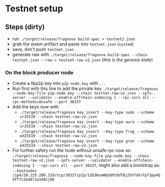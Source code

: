 # Testnet setup

## Steps (dirty)

* run `./target/release/fragnova build-spec > testnet2.json`
* grab the wasm artifact and paste into `testnet.json` (`system`)
* save, don't push `testnet.json`
* generate raw with `./target/release/fragnova build-spec --chain testnet.json --raw > testnet-raw-v2.json` (*this is the genesis state*)

### On the block producer node
* Create a libp2p key into `p2p-node.key` with `...`
* Run first with this line to add the private key `./target/release/fragnova --node-key-file p2p-node.key --chain testnet-raw-v2.json --ipfs-server --validator --enable-offchain-indexing 1 --rpc-cors all --rpc-methods=Unsafe --port 30337`
* Add the keys now with
  * `./target/release/fragnova key insert --key-type sudo --scheme sr25519 --chain testnet-raw-v2.json`
  * `./target/release/fragnova key insert --key-type aura --scheme sr25519 --chain testnet-raw-v2.json`
  * `./target/release/fragnova key insert --key-type frag --scheme ed25519 --chain testnet-raw-v2.json`
  * `./target/release/fragnova key insert --key-type gran --scheme ed25519 --chain testnet-raw-v2.json`
* For further safety run the node without unsafe rpc now as: `./target/release/fragnova --node-key-file p2p-node.key --chain testnet-raw-v2.json --ipfs-server --validator --enable-offchain-indexing 1 --rpc-cors all --port 30337`, might also add a bootstrap as: `--bootnodes /ip4/20.225.200.219/tcp/30337/p2p/12D3KooWQoQhtVUT8j2hV7dXrFpf3pp4Q5FT7c3GdAf2wiKACjD6`
